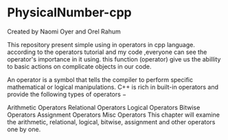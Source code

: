 # PhysicalNumber-cpp
Created by Naomi Oyer and Orel Rahum

This repository present simple using in operators in cpp language. according to the operators tutorial and my code ,everyone can see the operator's importance in it using. this function (operator) give us the abillity to basic actions on complicate objects in our code.

An operator is a symbol that tells the compiler to perform specific mathematical or logical manipulations. C++ is rich in built-in operators and provide the following types of operators −

Arithmetic Operators
Relational Operators
Logical Operators
Bitwise Operators
Assignment Operators
Misc Operators
This chapter will examine the arithmetic, relational, logical, bitwise, assignment and other operators one by one.
